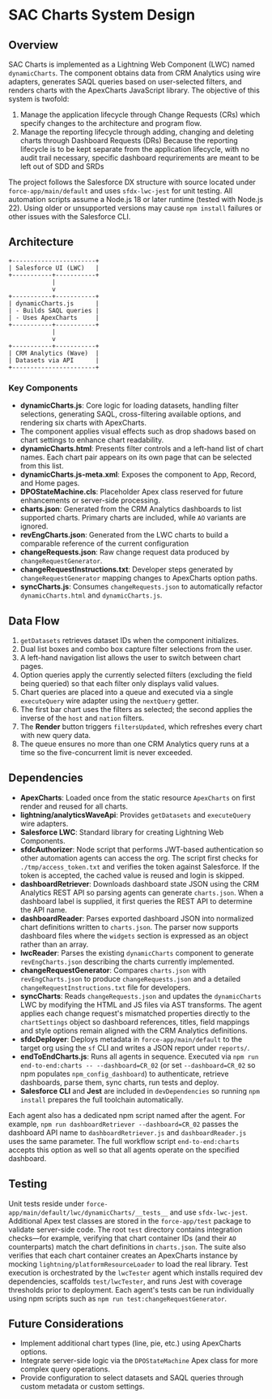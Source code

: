 # SAC Charts System Design

## Overview

SAC Charts is implemented as a Lightning Web Component (LWC) named `dynamicCharts`. The component obtains data from CRM Analytics using wire adapters, generates SAQL queries based on user-selected filters, and renders charts with the ApexCharts JavaScript library.
The objective of this system is twofold:

1. Manage the application lifecycle through Change Requests (CRs) which specify changes to the architecture and program flow.
2. Manage the reporting lifecycle through adding, changing and deleting charts through Dashboard Requests (DRs)
   Because the reporting lifecycle is to be kept separate from the application lifecycle, with no audit trail necessary, specific dashboard requrirements are meant to be left out of SDD and SRDs

The project follows the Salesforce DX structure with source located under `force-app/main/default` and uses `sfdx-lwc-jest` for unit testing.
All automation scripts assume a Node.js 18 or later runtime (tested with Node.js 22). Using older or unsupported versions may cause `npm install` failures or other issues with the Salesforce CLI.

## Architecture

```
+-----------------------+
| Salesforce UI (LWC)   |
+-----------+-----------+
            |
            v
+-----------+-----------+
| dynamicCharts.js      |
| - Builds SAQL queries |
| - Uses ApexCharts     |
+-----------+-----------+
            |
            v
+-----------+-----------+
| CRM Analytics (Wave)  |
| Datasets via API      |
+-----------------------+
```

### Key Components

- **dynamicCharts.js**: Core logic for loading datasets, handling filter selections, generating SAQL, cross-filtering available options, and rendering six charts with ApexCharts.
- The component applies visual effects such as drop shadows based on chart settings to enhance chart readability.
- **dynamicCharts.html**: Presents filter controls and a left-hand list of chart names. Each chart pair appears on its own page that can be selected from this list.
- **dynamicCharts.js-meta.xml**: Exposes the component to App, Record, and Home pages.
- **DPOStateMachine.cls**: Placeholder Apex class reserved for future enhancements or server-side processing.
- **charts.json**: Generated from the CRM Analytics dashboards to list supported charts. Primary charts are included, while `AO` variants are ignored.
- **revEngCharts.json**: Generated from the LWC charts to build a comparable reference of the current configuration
 - **changeRequests.json**: Raw change request data produced by `changeRequestGenerator`.
 - **changeRequestInstructions.txt**: Developer steps generated by `changeRequestGenerator` mapping changes to ApexCharts option paths.
 - **syncCharts.js**: Consumes `changeRequests.json` to automatically refactor `dynamicCharts.html` and `dynamicCharts.js`.

## Data Flow

1. `getDatasets` retrieves dataset IDs when the component initializes.
2. Dual list boxes and combo box capture filter selections from the user.
3. A left-hand navigation list allows the user to switch between chart pages.
4. Option queries apply the currently selected filters (excluding the field being queried) so that each filter only displays valid values.
5. Chart queries are placed into a queue and executed via a single `executeQuery` wire adapter using the `nextQuery` getter.
6. The first bar chart uses the filters as selected; the second applies the inverse of the `host` and `nation` filters.
7. The **Render** button triggers `filtersUpdated`, which refreshes every chart with new query data.
8. The queue ensures no more than one CRM Analytics query runs at a time so the five-concurrent limit is never exceeded.

## Dependencies

- **ApexCharts**: Loaded once from the static resource `ApexCharts` on first render and reused for all charts.
- **lightning/analyticsWaveApi**: Provides `getDatasets` and `executeQuery` wire adapters.
- **Salesforce LWC**: Standard library for creating Lightning Web Components.
- **sfdcAuthorizer**: Node script that performs JWT-based authentication so other automation agents can access the org. The script first checks for `./tmp/access_token.txt` and verifies the token against Salesforce. If the token is accepted, the cached value is reused and login is skipped.
 - **dashboardRetriever**: Downloads dashboard state JSON using the CRM Analytics REST API so parsing agents can generate `charts.json`. When a dashboard label is supplied, it first queries the REST API to determine the API name.
 - **dashboardReader**: Parses exported dashboard JSON into normalized chart definitions written to `charts.json`. The parser now supports dashboard files where the `widgets` section is expressed as an object rather than an array.
 - **lwcReader**: Parses the existing `dynamicCharts` component to generate `revEngCharts.json` describing the charts currently implemented.
 - **changeRequestGenerator**: Compares `charts.json` with `revEngCharts.json` to produce `changeRequests.json` and a detailed `changeRequestInstructions.txt` file for developers.
- **syncCharts**: Reads `changeRequests.json` and updates the `dynamicCharts` LWC by modifying the HTML and JS files via AST transforms. The agent applies each change request's mismatched properties directly to the `chartSettings` object so dashboard references, titles, field mappings and style options remain aligned with the CRM Analytics definitions.
- **sfdcDeployer**: Deploys metadata in `force-app/main/default` to the target org using the `sf` CLI and writes a JSON report under `reports/`.
 - **endToEndCharts.js**: Runs all agents in sequence. Executed via `npm run end-to-end:charts -- --dashboard=CR_02` (or set `--dashboard=CR_02` so npm populates `npm_config_dashboard`) to authenticate, retrieve dashboards, parse them, sync charts, run tests and deploy.
- **Salesforce CLI** and **Jest** are included in `devDependencies` so running `npm install` prepares the full toolchain automatically.

Each agent also has a dedicated npm script named after the agent. For example,
`npm run dashboardRetriever --dashboard=CR_02` passes the dashboard API name to
`dashboardRetriever.js` and `dashboardReader.js` uses the same parameter.
The full workflow script `end-to-end:charts` accepts this option as well so that all
agents operate on the specified dashboard.

## Testing

Unit tests reside under `force-app/main/default/lwc/dynamicCharts/__tests__` and use `sfdx-lwc-jest`. Additional Apex test classes are stored in the `force-app/test` package to validate server-side code. The root `test` directory contains integration checks—for example, verifying that chart container IDs (and their `AO` counterparts) match the chart definitions in `charts.json`.
The suite also verifies that each chart container creates an ApexCharts instance by mocking `lightning/platformResourceLoader` to load the real library.
Test execution is orchestrated by the `lwcTester` agent which installs required dev dependencies, scaffolds `test/lwcTester`, and runs Jest with coverage thresholds prior to deployment.
Each agent's tests can be run individually using npm scripts such as `npm run test:changeRequestGenerator`.

## Future Considerations

- Implement additional chart types (line, pie, etc.) using ApexCharts options.
- Integrate server-side logic via the `DPOStateMachine` Apex class for more complex query operations.
- Provide configuration to select datasets and SAQL queries through custom metadata or custom settings.
